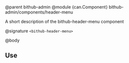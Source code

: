 @parent bithub-admin
@module {can.Component} bithub-admin/components/header-menu <bithub-header-menu>

A short description of the bithub-header-menu component

@signature `<bithub-header-menu>`

@body

## Use

